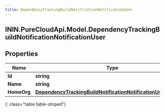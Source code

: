```yaml
---
title: DependencyTrackingBuildNotificationNotificationUser
---
```

## ININ.PureCloudApi.Model.DependencyTrackingBuildNotificationNotificationUser

## Properties

|Name | Type | Description | Notes|
|------------ | ------------- | ------------- | -------------|
| **Id** | **string** |  | [optional] |
| **Name** | **string** |  | [optional] |
| **HomeOrg** | [**DependencyTrackingBuildNotificationNotificationUserHomeOrg**](DependencyTrackingBuildNotificationNotificationUserHomeOrg.html) |  | [optional] |
{: class="table table-striped"}


